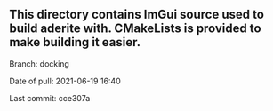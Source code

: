 ## This directory contains ImGui source used to build aderite with. CMakeLists is provided to make building it easier.


Branch: docking

Date of pull: 2021-06-19 16:40

Last commit: cce307a

